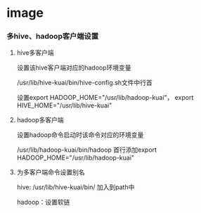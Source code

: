 # image

### 多hive、hadoop客户端设置

1. hive多客户端

   设置该hive客户端对应的hadoop环境变量

   /usr/lib/hive-kuai/bin/hive-config.sh文件中行首 

   设置export HADOOP_HOME="/usr/lib/hadoop-kuai"， export HIVE_HOME="/usr/lib/hive-kuai"

2. hadoop多客户端

   设置hadoop命令启动时该命令对应的环境变量

   /usr/lib/hadoop-kuai/bin/hadoop 首行添加export HADOOP_HOME="/usr/lib/hadoop-kuai"

   

3. 为多客户端命令设置别名

   hive: /usr/lib/hive-kuai/bin/  加入到path中

   hadoop：设置软链